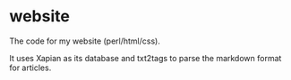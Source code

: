 website
=======

The code for my website (perl/html/css).

It uses Xapian as its database and txt2tags to parse
the markdown format for articles.

